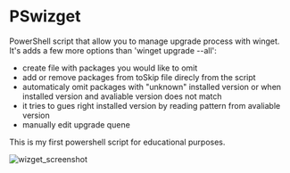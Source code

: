 # PSwizget
PowerShell script that allow you to manage upgrade process with winget. 
It's adds a few more options than 'winget upgrade --all':
- create file with packages you would like to omit
- add or remove packages from toSkip file direcly from the script
- automaticaly omit packages with "unknown" installed version or when installed version and avaliable version does not match
- it tries to gues right installed version by reading pattern from avaliable version
- manually edit upgrade quene

This is my first powershell script for educational purposes.

![wizget_screenshot](https://user-images.githubusercontent.com/78523122/175819001-c0ecea78-fdad-4907-9388-e36f0a11d69b.jpg)
